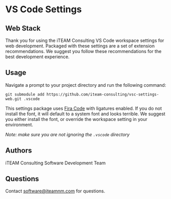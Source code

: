# VS Code Settings
## Web Stack
Thank you for using the iTEAM Consulting VS Code workspace settings for web development. Packaged with these settings are a set of extension recommendations.  We suggest you follow these recommendations for the best development experience.

## Usage
Navigate a prompt to your project directory and run the following command:
```
git submodule add https://github.com/iteam-consulting/vsc-settings-web.git .vscode
```
This settings package uses [Fira Code](https://github.com/tonsky/FiraCode) with ligatures enabled. If you do not install the font, it will default to a system font and looks terrible. We suggest you either install the font, or override the workspace setting in your environment.

*Note: make sure you are not ignoring the `.vscode` directory*

## Authors
iTEAM Consulting Software Development Team

## Questions
Contact [software@iteamnm.com](mailto:software@iteamnm.com) for questions.

